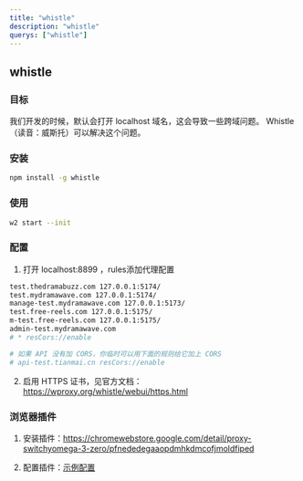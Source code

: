 ```yaml
---
title: "whistle"
description: "whistle"
querys: ["whistle"]
---
```


## whistle

### 目标

我们开发的时候，默认会打开 localhost 域名，这会导致一些跨域问题。
Whistle （读音：威斯托）可以解决这个问题。

### 安装

```bash
npm install -g whistle
```

### 使用

```bash
w2 start --init
```

### 配置

1. 打开 localhost:8899 ，rules添加代理配置

```sh
test.thedramabuzz.com 127.0.0.1:5174/
test.mydramawave.com 127.0.0.1:5174/
manage-test.mydramawave.com 127.0.0.1:5173/
test.free-reels.com 127.0.0.1:5175/
m-test.free-reels.com 127.0.0.1:5175/
admin-test.mydramawave.com
# * resCors://enable

# 如果 API 没有加 CORS，你临时可以用下面的规则给它加上 CORS
# api-test.tianmai.cn resCors://enable
```

2. 启用 HTTPS 证书，见官方文档：<https://wproxy.org/whistle/webui/https.html>

### 浏览器插件

1. 安装插件：<https://chromewebstore.google.com/detail/proxy-switchyomega-3-zero/pfnededegaaopdmhkdmcofjmoldfiped>

2. 配置插件：[示例配置](http://www.tongxingkuan.xin:3000/ZeroOmegaOptions.bak)
